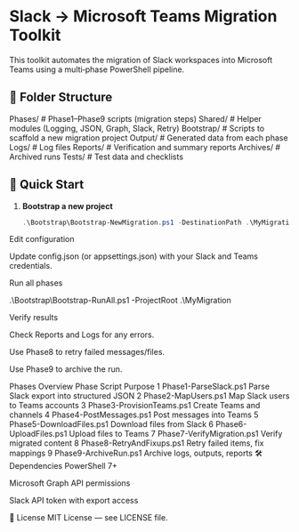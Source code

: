 # Slack → Microsoft Teams Migration Toolkit

This toolkit automates the migration of Slack workspaces into Microsoft Teams using a multi‑phase PowerShell pipeline.

## 📂 Folder Structure

Phases/ # Phase1–Phase9 scripts (migration steps) 
Shared/ # Helper modules (Logging, JSON, Graph, Slack, Retry) 
Bootstrap/ # Scripts to scaffold a new migration project 
Output/ # Generated data from each phase 
Logs/ # Log files 
Reports/ # Verification and summary reports 
Archives/ # Archived runs 
Tests/ # Test data and checklists


## 🚀 Quick Start

1. **Bootstrap a new project**
   ```powershell
   .\Bootstrap\Bootstrap-NewMigration.ps1 -DestinationPath .\MyMigration
Edit configuration

Update config.json (or appsettings.json) with your Slack and Teams credentials.

Run all phases

.\Bootstrap\Bootstrap-RunAll.ps1 -ProjectRoot .\MyMigration

Verify results

Check Reports and Logs for any errors.

Use Phase8 to retry failed messages/files.

Use Phase9 to archive the run.

Phases Overview
Phase	Script	Purpose
1	Phase1-ParseSlack.ps1	Parse Slack export into structured JSON
2	Phase2-MapUsers.ps1	Map Slack users to Teams accounts
3	Phase3-ProvisionTeams.ps1	Create Teams and channels
4	Phase4-PostMessages.ps1	Post messages into Teams
5	Phase5-DownloadFiles.ps1	Download files from Slack
6	Phase6-UploadFiles.ps1	Upload files to Teams
7	Phase7-VerifyMigration.ps1	Verify migrated content
8	Phase8-RetryAndFixups.ps1	Retry failed items, fix mappings
9	Phase9-ArchiveRun.ps1	Archive logs, outputs, reports
🛠 Dependencies
PowerShell 7+

Microsoft Graph API permissions

Slack API token with export access

📄 License
MIT License — see LICENSE file.

